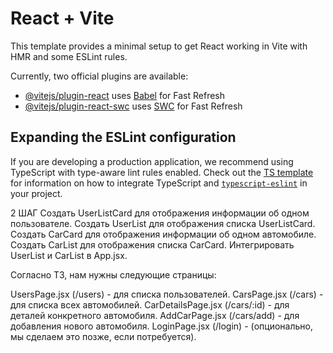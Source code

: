# React + Vite

This template provides a minimal setup to get React working in Vite with HMR and some ESLint rules.

Currently, two official plugins are available:

- [@vitejs/plugin-react](https://github.com/vitejs/vite-plugin-react/blob/main/packages/plugin-react) uses [Babel](https://babeljs.io/) for Fast Refresh
- [@vitejs/plugin-react-swc](https://github.com/vitejs/vite-plugin-react/blob/main/packages/plugin-react-swc) uses [SWC](https://swc.rs/) for Fast Refresh

## Expanding the ESLint configuration

If you are developing a production application, we recommend using TypeScript with type-aware lint rules enabled. Check out the [TS template](https://github.com/vitejs/vite/tree/main/packages/create-vite/template-react-ts) for information on how to integrate TypeScript and [`typescript-eslint`](https://typescript-eslint.io) in your project.


2 ШАГ
Создать UserListCard для отображения информации об одном пользователе.
Создать UserList для отображения списка UserListCard.
Создать CarCard для отображения информации об одном автомобиле.
Создать CarList для отображения списка CarCard.
Интегрировать UserList и CarList в App.jsx.

Согласно ТЗ, нам нужны следующие страницы:

UsersPage.jsx (/users) - для списка пользователей.
CarsPage.jsx (/cars) - для списка всех автомобилей.
CarDetailsPage.jsx (/cars/:id) - для деталей конкретного автомобиля.
AddCarPage.jsx (/cars/add) - для добавления нового автомобиля.
LoginPage.jsx (/login) - (опционально, мы сделаем это позже, если потребуется).